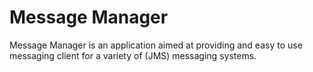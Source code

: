 # Message Manager

Message Manager is an application aimed at providing and easy to use messaging client for a variety of (JMS) messaging systems.






